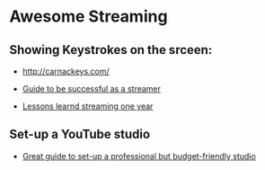 # Awesome Streaming



## Showing Keystrokes on the srceen:
- http://carnackeys.com/


- [Guide to be successful as a streamer](https://www.reddit.com/r/Twitch/comments/4eyva6/a_guide_to_streaming_and_finding_success_on_twitch/)
- [Lessons learnd streaming one year](https://www.freecodecamp.org/news/lessons-from-my-first-year-of-live-coding-on-twitch-41a32e2f41c1/)


## Set-up a YouTube studio
- [Great guide to set-up a professional but budget-friendly studio](https://www.youtube.com/watch?v=WedG8LKO6ks&ab_channel=DSLRVideoShooter)
